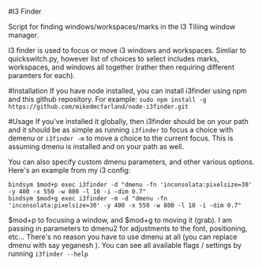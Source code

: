 #I3 Finder

Script for finding windows/workspaces/marks in the I3 Tiliing window manager.

I3 finder is used to focus or move i3 windows and workspaces.
Simliar to quickswitch.py, however list of choices to select includes 
marks, workspaces, and windows all together (rather then requiring different paramters for each).

#Installation
If you have node installed, you can install i3finder using npm and this github repository. For example:
`sudo npm install -g https://github.com/mikedmcfarland/node-i3finder.git`

#Usage
If you've installed it globally, then i3finder should be on your path and it should be as simple as running
`i3finder` to focus a choice with demenu or `i3finder -m` to move a choice to the current focus. This is assuming
dmenu is installed and on your path as well.


You can also specify custom dmenu parameters, and other various options. Here's an example from my i3 config:
```
bindsym $mod+p exec i3finder -d "dmenu -fn 'inconsolata:pixelsize=30' -y 400 -x 550 -w 800 -l 10 -i -dim 0.7"
bindsym $mod+g exec i3finder -m -d "dmenu -fn 'inconsolata:pixelsize=30' -y 400 -x 550 -w 800 -l 10 -i -dim 0.7" 
```
$mod+p to focusing a window, and $mod+g to moving it (grab). I am passing in parameters to dmenu2 for adjustments to the font, positioning, etc...
There's no reason you have to use dmenu at all (you can replace dmenu with say yeganesh ).
 You can see all available flags / settings by running
`i3finder --help`	 